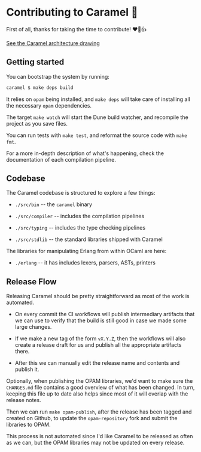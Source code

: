 # Contributing to Caramel :candy:

First of all, thanks for taking the time to contribute! :heart::tada::+1:

[See the Caramel architecture drawing](./docs/caramel_arch.jpg)

## Getting started

You can bootstrap the system by running:

```sh
caramel $ make deps build
```

It relies on `opam` being installed, and `make deps` will take care of
installing all the necessary `opam` dependencies.

The target `make watch` will start the Dune build watcher, and recompile the
project as you save files.

You can run tests with `make test`, and reformat the source code with `make
fmt`.

For a more in-depth description of what's happening, check the documentation of
each compilation pipeline.

## Codebase

The Caramel codebase is structured to explore a few things:

* `./src/bin` -- the `caramel` binary

* `./src/compiler` -- includes the compilation pipelines

* `./src/typing` -- includes the type checking pipelines 

* `./src/stdlib` -- the standard libraries shipped with Caramel


The libraries for manipulating Erlang from within OCaml are here:

* `./erlang` -- it has includes lexers, parsers, ASTs, printers

## Release Flow

Releasing Caramel should be pretty straightforward as most of the work is
automated.

* On every commit the CI workflows will publish intermediary artifacts that we
  can use to verify that the build is still good in case we made some large
  changes.

* If we make a new tag of the form `vX.Y.Z`, then the workflows will also create
  a release draft for us and publish all the appropriate artifacts there.

* After this we can manually edit the release name and contents and publish it.

Optionally, when publishing the OPAM libraries, we'd want to make sure the
`CHANGES.md` file contains a good overview of what has been changed. In turn,
keeping this file up to date also helps since most of it will overlap with the
release notes.

Then we can run `make opam-publish`, after the release has been tagged and
created on Github, to update the `opam-repository` fork and submit the libraries
to OPAM.

This process is not automated since I'd like Caramel to be released as often as
we can, but the OPAM libraries may not be updated on every release.
